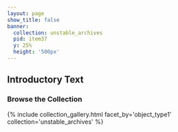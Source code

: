 ```yaml
---
layout: page
show_title: false
banner:
  collection: unstable_archives
  pid: item37
  y: 25%
  height: '500px'
---
```


## __Introductory Text__

### Browse the Collection

{% include collection_gallery.html facet_by='object_type1' collection='unstable_archives' %}
